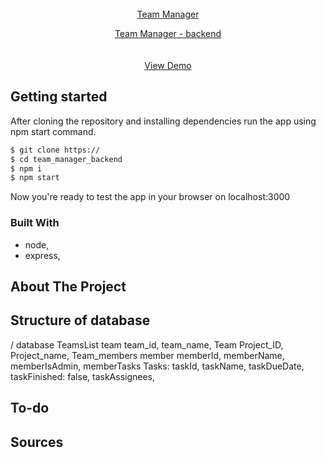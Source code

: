 

<!-- PROJECT LOGO -->
<br />
<div align="center">
  <a href="https://github.com/PioterAndrzejewski/team_manager_backend
  </a>

<h3 align="center">Team Manager</h3>

  <p align="center">
    Team Manager - backend
    <br />
    <br />
    <br />
    <a href="https://pioterandrzejewski.github.io/Portfolio-app/">View Demo</a>
  </p>
</div>

## Getting started

After cloning the repository and installing dependencies run the app using npm start command. 

  ```sh
  $ git clone https://
  $ cd team_manager_backend
  $ npm i
  $ npm start
  ```
Now you're ready to test the app in your browser on localhost:3000

### Built With

- node,
- express,

## About The Project


    
 ## Structure of database
 / database
	TeamsList
	    team
        team_id,
        team_name,
	Team
      Project_ID,
      Project_name,
      Team_members
          member
              memberId,
              memberName,
              memberIsAdmin,
              memberTasks
     Tasks: 
        taskId,
        taskName,
        taskDueDate,
        taskFinished: false,
          taskAssignees,


 ## To-do

    
## Sources
